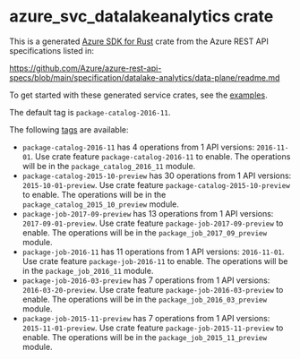 # azure_svc_datalakeanalytics crate

This is a generated [Azure SDK for Rust](https://github.com/Azure/azure-sdk-for-rust) crate from the Azure REST API specifications listed in:

https://github.com/Azure/azure-rest-api-specs/blob/main/specification/datalake-analytics/data-plane/readme.md

To get started with these generated service crates, see the [examples](https://github.com/Azure/azure-sdk-for-rust/blob/main/services/README.md#examples).

The default tag is `package-catalog-2016-11`.

The following [tags](https://github.com/Azure/azure-sdk-for-rust/blob/main/services/tags.md) are available:

- `package-catalog-2016-11` has 4 operations from 1 API versions: `2016-11-01`. Use crate feature `package-catalog-2016-11` to enable. The operations will be in the `package_catalog_2016_11` module.
- `package-catalog-2015-10-preview` has 30 operations from 1 API versions: `2015-10-01-preview`. Use crate feature `package-catalog-2015-10-preview` to enable. The operations will be in the `package_catalog_2015_10_preview` module.
- `package-job-2017-09-preview` has 13 operations from 1 API versions: `2017-09-01-preview`. Use crate feature `package-job-2017-09-preview` to enable. The operations will be in the `package_job_2017_09_preview` module.
- `package-job-2016-11` has 11 operations from 1 API versions: `2016-11-01`. Use crate feature `package-job-2016-11` to enable. The operations will be in the `package_job_2016_11` module.
- `package-job-2016-03-preview` has 7 operations from 1 API versions: `2016-03-20-preview`. Use crate feature `package-job-2016-03-preview` to enable. The operations will be in the `package_job_2016_03_preview` module.
- `package-job-2015-11-preview` has 7 operations from 1 API versions: `2015-11-01-preview`. Use crate feature `package-job-2015-11-preview` to enable. The operations will be in the `package_job_2015_11_preview` module.